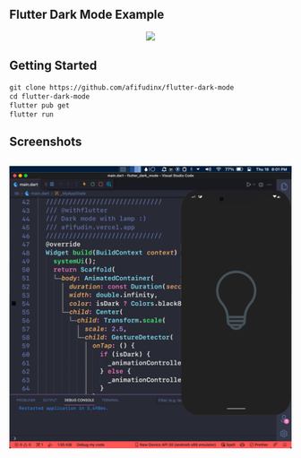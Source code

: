 ## Flutter Dark Mode Example

<p align="center">
  <img src="https://avatars.githubusercontent.com/u/94339143?v=4" width=100/>
</p>

## Getting Started

```
git clone https://github.com/afifudinx/flutter-dark-mode
cd flutter-dark-mode
flutter pub get
flutter run
```

## Screenshots

<p style="float: left;">
  <img src="
screenshots/1.png"/>
</p>
